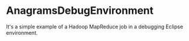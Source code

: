 AnagramsDebugEnvironment
========================

It's a simple example of a Hadoop MapReduce job in a debugging Eclipse environment.
